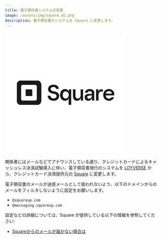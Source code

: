 ```yaml
---
title: 電子領収書システムの変更
image: /assets/img/square.02.png
description: 電子領収書のシステムを Square に変更します。
---
```


![Square](/assets/img/square.02.png)

関係者にはメールなどでアナウンスしている通り、クレジットカードによるキャッシュレス決済試験導入に伴い、電子領収書発行のシステムを [LOYVERSE](https://loyverse.com/jp) から、クレジットカード決済提供元の [Square](https://squareup.com) に変更します。

電子領収書のメールが迷惑メールとして扱われないよう、以下のドメインからのメールをフィルタしないように設定をお願いします。

* `@squareup.com`
* `@messaging.squareup.com`

設定などの詳細については、Square が提供している以下の情報を参照してください:

* [Squareからのメールが届かない場合は](https://squareup.com/help/jp/ja/article/5951)
